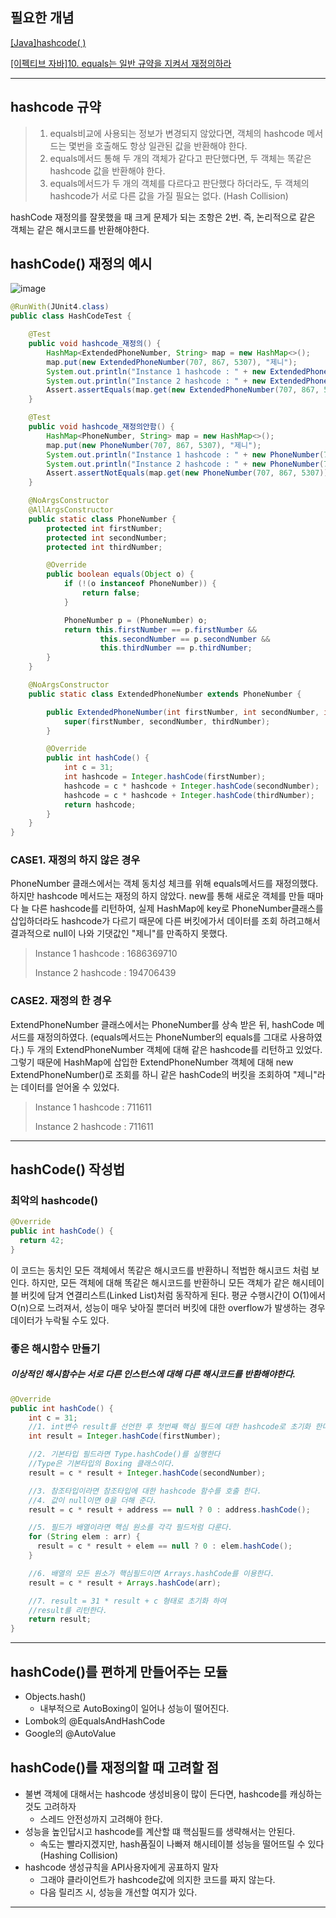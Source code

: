 ## 필요한 개념
[[Java]hashcode( )](https://velog.io/@nnakki/Java해쉬테이블의-이해와-구현)

[[이펙티브 자바]10. equals는 일반 규약을 지켜서 재정의하라
](https://velog.io/@nnakki/이펙티브-자바10.-equals는-일반-규약을-지켜서-재정의하라)

---

## hashcode 규약  

>1. equals비교에 사용되는 정보가 변경되지 않았다면, 객체의 hashcode 메서드는 몇번을 호출해도 항상 일관된 값을 반환해야 한다.
>2. equals메서드 통해 두 개의 객체가 같다고 판단했다면, 두 객체는 똑같은 hashcode 값을 반환해야 한다.
>3.  equals메서드가 두 개의 객체를 다르다고 판단했다 하더라도, 두 객체의 hashcode가 서로 다른 값을 가질 필요는 없다. (Hash Collision)
>   

hashCode 재정의를 잘못했을 때 크게 문제가 되는 조항은 2번.
즉, 논리적으로 같은 객체는 같은 해시코드를 반환해야한다. 


## hashCode() 재정의 예시
![image](https://user-images.githubusercontent.com/93200574/172352415-3979104e-3f89-4141-b07d-10fbf8cd787d.png)

```java
@RunWith(JUnit4.class)
public class HashCodeTest {

    @Test
    public void hashcode_재정의() {
        HashMap<ExtendedPhoneNumber, String> map = new HashMap<>();
        map.put(new ExtendedPhoneNumber(707, 867, 5307), "제니");
        System.out.println("Instance 1 hashcode : " + new ExtendedPhoneNumber(707, 867, 5307).hashCode());
        System.out.println("Instance 2 hashcode : " + new ExtendedPhoneNumber(707, 867, 5307).hashCode());
        Assert.assertEquals(map.get(new ExtendedPhoneNumber(707, 867, 5307)), "제니");
    }

    @Test
    public void hashcode_재정의안함() {
        HashMap<PhoneNumber, String> map = new HashMap<>();
        map.put(new PhoneNumber(707, 867, 5307), "제니");
        System.out.println("Instance 1 hashcode : " + new PhoneNumber(707, 867, 5307).hashCode());
        System.out.println("Instance 2 hashcode : " + new PhoneNumber(707, 867, 5307).hashCode());
        Assert.assertNotEquals(map.get(new PhoneNumber(707, 867, 5307)), "제니");
    }

    @NoArgsConstructor
    @AllArgsConstructor
    public static class PhoneNumber {
        protected int firstNumber;
        protected int secondNumber;
        protected int thirdNumber;

        @Override
        public boolean equals(Object o) {
            if (!(o instanceof PhoneNumber)) {
                return false;
            }

            PhoneNumber p = (PhoneNumber) o;
            return this.firstNumber == p.firstNumber &&
                    this.secondNumber == p.secondNumber &&
                    this.thirdNumber == p.thirdNumber;
        }
    }

    @NoArgsConstructor
    public static class ExtendedPhoneNumber extends PhoneNumber {

        public ExtendedPhoneNumber(int firstNumber, int secondNumber, int thirdNumber) {
            super(firstNumber, secondNumber, thirdNumber);
        }

        @Override
        public int hashCode() {
            int c = 31;
            int hashcode = Integer.hashCode(firstNumber);
            hashcode = c * hashcode + Integer.hashCode(secondNumber);
            hashcode = c * hashcode + Integer.hashCode(thirdNumber);
            return hashcode;
        }
    }
}
```

### CASE1. 재정의 하지 않은 경우
PhoneNumber 클래스에서는 객체 동치성 체크를 위해 equals메서드를 재정의했다. 하지만 hashcode 메서드는 재정의 하지 않았다.
new를 통해 새로운 객체를 만들 때마다 늘 다른 hashcode를 리턴하여, 실제 HashMap에 key로 PhoneNumber클래스를 삽입하더라도 hashcode가 다르기 때문에 다른 버킷에가서 데이터를 조회 하려고해서 결과적으로 null이 나와 기댓값인 "제니"를 만족하지 못했다.
> Instance 1 hashcode : 1686369710
>
> Instance 2 hashcode : 194706439

### CASE2. 재정의 한 경우
ExtendPhoneNumber 클래스에서는 PhoneNumber를 상속 받은 뒤, hashCode 메서드를 재정의하였다.
(equals메서드는 PhoneNumber의 equals를 그대로 사용하였다.)
두 개의 ExtendPhoneNumber 객체에 대해 같은 hashcode를 리턴하고 있었다.
그렇기 때문에 HashMap에 삽입한 ExtendPhoneNumber 객체에 대해 new ExtendPhoneNumber()로 조회를 하니 같은 hashCode의 버킷을 조회하여 "제니"라는 데이터를 얻어올 수 있었다.
> Instance 1 hashcode : 711611
>
> Instance 2 hashcode : 711611

----

## hashCode() 작성법
### 최악의 hashcode()
```java
@Override
public int hashCode() {
  return 42;
}
```
이 코드는 동치인 모든 객체에서 똑같은 해시코드를 반환하니 적법한 해시코드 처럼 보인다.
하지만, 모든 객체에 대해 똑같은 해시코드를 반환하니 모든 객체가 같은 해시테이블 버킷에 담겨 연결리스트(Linked List)처럼 동작하게 된다. 평균 수행시간이 O(1)에서 O(n)으로 느려져서, 성능이 매우 낮아질 뿐더러 버킷에 대한 overflow가 발생하는 경우 데이터가 누락될 수도 있다.

### 좋은 해시함수 만들기
##### 이상적인 해시함수는 서로 다른 인스턴스에 대해 다른 해시코드를 반환해야한다.
```java
@Override
public int hashCode() {
    int c = 31;
    //1. int변수 result를 선언한 후 첫번째 핵심 필드에 대한 hashcode로 초기화 한다.
    int result = Integer.hashCode(firstNumber);

    //2. 기본타입 필드라면 Type.hashCode()를 실행한다
    //Type은 기본타입의 Boxing 클래스이다.
    result = c * result + Integer.hashCode(secondNumber);

    //3. 참조타입이라면 참조타입에 대한 hashcode 함수를 호출 한다.
    //4. 값이 null이면 0을 더해 준다.
    result = c * result + address == null ? 0 : address.hashCode();

    //5. 필드가 배열이라면 핵심 원소를 각각 필드처럼 다룬다.
    for (String elem : arr) {
      result = c * result + elem == null ? 0 : elem.hashCode();
    }

    //6. 배열의 모든 원소가 핵심필드이면 Arrays.hashCode를 이용한다.
    result = c * result + Arrays.hashCode(arr);

    //7. result = 31 * result + c 형태로 초기화 하여 
    //result를 리턴한다.
    return result;
}
```
---

## hashCode()를 편하게 만들어주는 모듈
  - Objects.hash()
    - 내부적으로 AutoBoxing이 일어나 성능이 떨어진다.
- Lombok의 @EqualsAndHashCode
- Google의 @AutoValue

## hashCode()를 재정의할 때 고려할 점
- 불변 객체에 대해서는 hashcode 생성비용이 많이 든다면, hashcode를 캐싱하는 것도 고려하자
  - 스레드 안전성까지 고려해야 한다.
- 성능을 높인답시고 hashcode를 계산할 떄 핵심필드를 생략해서는 안된다.
  - 속도는 빨라지겠지만, hash품질이 나빠져 해시테이블 성능을 떨어뜨릴 수 있다 (Hashing Collision)
- hashcode 생성규칙을 API사용자에게 공표하지 말자
  - 그래야 클라이언트가 hashcode값에 의지한 코드를 짜지 않는다.
  - 다음 릴리즈 시, 성능을 개선할 여지가 있다.
  
---
